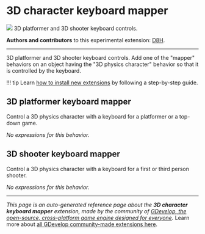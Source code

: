 # 3D character keyboard mapper

<img src="https://asset-resources.gdevelop.io/public-resources/Icons/Glyphster Pack/Master/SVG/Computers and Hardware/3e5871434a72821bf3ecb44a6857e62a438cf23dc8f95966f56ae97e95315468_Computers and Hardware_keyboard.svg" class="extension-icon"></img>
3D platformer and 3D shooter keyboard controls.

**Authors and contributors** to this experimental extension: [D8H](https://gd.games/D8H).

---

3D platformer and 3D shooter keyboard controls. Add one of the "mapper" behaviors on an object having the "3D physics character" behavior so that it is controlled by the keyboard.

!!! tip
    Learn [how to install new extensions](/gdevelop5/extensions/search) by following a step-by-step guide.



## 3D platformer keyboard mapper 

Control a 3D physics character with a keyboard for a platformer or a top-down game. 

_No expressions for this behavior._


## 3D shooter keyboard mapper 

Control a 3D physics character with a keyboard for a first or third person shooter. 

_No expressions for this behavior._



---

*This page is an auto-generated reference page about the **3D character keyboard mapper** extension, made by the community of [GDevelop, the open-source, cross-platform game engine designed for everyone](https://gdevelop.io/).* Learn more about [all GDevelop community-made extensions here](/gdevelop5/extensions).